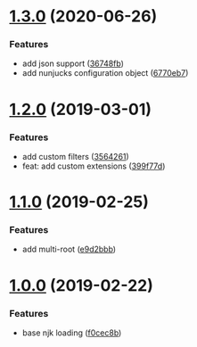 # [1.3.0](https://github.com/nameless19922/njk-html-loader/compare/1.2.0...1.3.0) (2020-06-26)


### Features

* add json support ([36748fb](https://github.com/nameless19922/njk-html-loader/commit/36748fb))
* add nunjucks configuration object ([6770eb7](https://github.com/nameless19922/njk-html-loader/commit/6770eb7))


# [1.2.0](https://github.com/nameless19922/njk-html-loader/compare/v1.1.0...v1.2.0) (2019-03-01)


### Features

* add custom filters ([3564261](https://github.com/nameless19922/njk-html-loader/commit/3564261))
* feat: add custom extensions ([399f77d](https://github.com/nameless19922/njk-html-loader/commit/399f77d))



# [1.1.0](https://github.com/nameless19922/njk-html-loader/compare/1.1.0...v1.1.0) (2019-02-25)


### Features

* add multi-root ([e9d2bbb](https://github.com/nameless19922/njk-html-loader/commit/e9d2bbb))



# [1.0.0](https://github.com/nameless19922/njk-html-loader/compare/f0cec8b...1.0.0) (2019-02-22)


### Features

* base njk loading ([f0cec8b](https://github.com/nameless19922/njk-html-loader/commit/f0cec8b))



